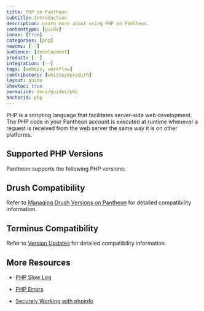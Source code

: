 ```yaml
---
title: PHP on Pantheon
subtitle: Introduction
description: Learn more about using PHP on Pantheon.
contenttype: [guide]
innav: [true]
categories: [php]
newcms: [--]
audience: [development]
product: [--]
integration: [--]
tags: [webops, workflow]
contributors: [whitneymeredith]
layout: guide
showtoc: true
permalink: docs/guides/php
anchorid: php
---
```


PHP is a scripting language that facilitates server-side web development. The PHP code in your Pantheon account is executed at runtime whenever a request is received from the web server the same way it is on other platforms.

## Supported PHP Versions

Pantheon supports the following PHP versions:

<Partial file="_php-versions.md" />

## Drush Compatibility

Refer to [Managing Drush Versions on Pantheon](/guides/drush/drush-versions) for detailed compatibility information.

## Terminus Compatibility

Refer to [Version Updates](/terminus/updates#php-version-compatibility-matrix) for detailed compatibility information.

## More Resources

- [PHP Slow Log](/guides/php/php-slow-log)

- [PHP Errors](/guides/php/php-errors)

- [Securely Working with phpinfo](/guides/secure-development/phpinfo)